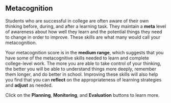 ## Metacognition

Students who are successful in college are often aware of their own thinking before, during, and after a learning task. They maintain a **meta** level of awareness about how well they learn and the potential things they need to change in order to improve. These skills are what many would call your metacognition. 

Your metacognition score is in the **medium range**, which suggests that you have some of the metacognitive skills needed to learn and complete college-level work. The more you are able to take control of your thinking, the better you will be able to understand things more deeply, remember them longer, and do better in school. Improving these skills will also help you find that you can **reflect** on the appropriateness of learning strategies and **adjust** as needed. 

Click on the **Planning**, **Monitoring**, and **Evaluation** buttons to learn more.
